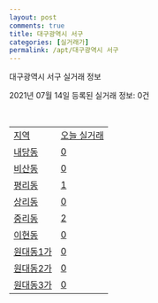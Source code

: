 ```yaml
---
layout: post
comments: true
title: 대구광역시 서구
categories: [실거래가]
permalink: /apt/대구광역시 서구
---
```


대구광역시 서구 실거래 정보

2021년 07월 14일 등록된 실거래 정보: 0건

<script type="text/javascript">
  google.charts.load('current', {'packages':['corechart']});
  google.charts.setOnLoadCallback(drawChart);

  function drawChart() {
    var data = google.visualization.arrayToDataTable([['거래일', '매매', '전월세', '전매'], ['20-07', 69, 36, 11], ['20-08', 80, 63, 29], ['20-09', 92, 52, 41], ['20-10', 110, 56, 33], ['20-11', 154, 51, 87], ['20-12', 109, 54, 34], ['21-01', 56, 42, 111], ['21-02', 30, 50, 67], ['21-03', 44, 45, 252], ['21-04', 36, 44, 42], ['21-05', 36, 39, 45], ['21-06', 31, 28, 10], ['21-07', 2, 8, 3]]);

    var options = {
      title: '최근 1년간 유형별 거래량 추이',
      legend: { position: 'bottom' }
    };

    var chart = new google.visualization.LineChart(document.getElementById('columnchart_material'));
    chart.draw(data, (options));
  }
</script>

<div id="columnchart_material" style="width: 95%; margin-left: -35px"></div>
<br>
<table class="sortable">
  <tr>
    <td><a href="#">지역</a></td>
    <td><a href="#">오늘 실거래</a></td>
  </tr>

  
  <tr class="item">
    <td><a href="대구광역시 서구 내당동">내당동</a></td>
    <td><a href="대구광역시 서구 내당동">0</a></td>
  </tr>
    

  <tr class="item">
    <td><a href="대구광역시 서구 비산동">비산동</a></td>
    <td><a href="대구광역시 서구 비산동">0</a></td>
  </tr>
    

  <tr class="item">
    <td><a href="대구광역시 서구 평리동">평리동</a></td>
    <td><a href="대구광역시 서구 평리동">1</a></td>
  </tr>
    

  <tr class="item">
    <td><a href="대구광역시 서구 상리동">상리동</a></td>
    <td><a href="대구광역시 서구 상리동">0</a></td>
  </tr>
    

  <tr class="item">
    <td><a href="대구광역시 서구 중리동">중리동</a></td>
    <td><a href="대구광역시 서구 중리동">2</a></td>
  </tr>
    

  <tr class="item">
    <td><a href="대구광역시 서구 이현동">이현동</a></td>
    <td><a href="대구광역시 서구 이현동">0</a></td>
  </tr>
    

  <tr class="item">
    <td><a href="대구광역시 서구 원대동1가">원대동1가</a></td>
    <td><a href="대구광역시 서구 원대동1가">0</a></td>
  </tr>
    

  <tr class="item">
    <td><a href="대구광역시 서구 원대동2가">원대동2가</a></td>
    <td><a href="대구광역시 서구 원대동2가">0</a></td>
  </tr>
    

  <tr class="item">
    <td><a href="대구광역시 서구 원대동3가">원대동3가</a></td>
    <td><a href="대구광역시 서구 원대동3가">0</a></td>
  </tr>
    


</table>


    